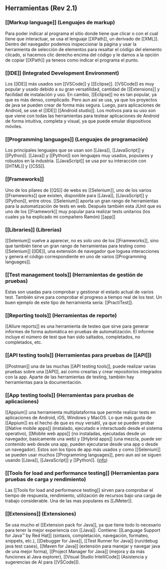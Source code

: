 ## Herramientas (Rev 2.1) 

### [[Markup language]] (Lenguajes de markup)

Para poder indicar al programa el sitio donde tiene que clicar o con el cual tiene que interactuar, se usa el lenguaje [[XPath]], un derivado de [[XML]]. Dentro del navegador podemos inspeccionar la página y usar la herramienta de selección de elementos para resaltar el código del elemento clicado, si hacemos clic derecho encima del código y le damos a la opción de copiar [[XPath]] ya teneos como indicar el programa el punto.

### [[IDE]] (Integrated Development Environment)

Los [[IDE]] más usados son [[VSCode]] y [[Eclipse]]. [[VSCode]] es muy popular y usado debido a su gran versatilidad, cantidad de [[Extensions]] y facilidad de instalación y uso. En cambio, [[Eclipse]] no es tan popular, ya que es más denso, complicado. Pero aun así se usa, ya que los proyectos de java se pueden crear de forma más segura. Luego, para aplicaciones de Android, se use el [[IDE]] [[Android studio]]. Los motivos para su uso son que viene con todas las herramientas para testear aplicaciones de Android de forma intuitiva, completa y visual, ya que puede emular dispositivos móviles.

### [[Programming languages]] (Lenguajes de programación)

Los principales lenguajes que se usan son [[Java]], [[JavaScript]] y [[Python]]. [[Java]] y [[Python]] son lenguajes muy usados, populares y robustos en la industria. [[JavaScript]] se usa por su interacción con [[HTML]] y [[CSS]].

### [[Frameworks]]

Uno de los pilares de [[QS]] de webs es [[Selenium]], uno de los varios [[Frameworks]] que existen, disponible para [[Java]], [[JavaScript]] y [[Python]], entre otros. [[Selenium]] aporta un gran rango de herramientas para la automatización de tests en web. Después también esta JUnit que es uno de los [[Framework]] muy popular para realizar tests unitarios (los cuales ya ha explicado mi compañero Ramón) [[app]]

### [[Libraries]] (Librerías)

[[Selenium]] vuelve a aparecer, no es solo uno de los [[Frameworks]], sino que también tiene un gran rango de herramientas para testing como [[Selenium]] [[IDE]], una extensión de navegador que loguea interacciones y genera el código correspondiente en uno de varios [[Programming languages]].

### [[Test management tools]] (Herramientas de gestión de pruebas)

Estas son usadas para comprobar y gestionar el estado actual de varios test. También sirve para comprobar el progreso a tiempo real de los test. Un buen ejemplo de este tipo de herramienta sería: [[PractiTest]].

### [[Reporting tools]] (Herramientas de reporte)

[[Allure reports]] es una herramienta de testeo que sirve para generar informes de forma automática en pruebas de automatización. El informe incluye el número de test que han sido saltados, completados, no completados, etc.

### [[API testing tools]] (Herramientas para pruebas de [[API]])

[[Postman]] una de las muchas [[API testing tools]], puede realizar varias pruebas sobre una [[API]], así como crearlas y crear repositorios integrados con la app. Aparte de las herramientas de testing, también hay herramientas para la documentación.
### [[App testing tools]] (Herramientas para pruebas de aplicaciones)

[[Appium]] una herramienta multiplataforma que permite realizar tests en aplicaciones de Android, iOS, Windows y MacOS. Lo que más gusta de [[Appium]] es el hecho de que es muy versátil, ya que se pueden probar [[Native mobile apps]] (instalado, ejecutado e interactuado desde el sistema operativo), [[Mobile web apps]] (no instaladas, ejecutadas desde un navegador, basicamente una web) y [[Hybrid apps]] (una mezcla, puede ser contenido web desde una app, pueden ejecutarse desde una app o desde un navegador). Estos son los tipos de app más usados y como [[Selenium]] se pueden usar muchos [[Programming languages]], pero aun así se siguen usando [[Java]], [[JavaScript]] y [[Python]]. ([info](https://www.lambdatest.com/appium))

### [[Tools for load and performance testing]] (Herramientas para pruebas de carga y rendimiento)

Las [[Tools for load and performance testing]] sirven para comprobar el tiempo de respuesta, rendimiento, utilización de recursos bajo una carga de trabajo considerable. Una de las mas populares es [[JMeter]].

### [[Extensions]] (Extensiones)

Se usa mucho el [[Extension pack for Java]], ya que tiene todo lo necesario para tener la mejor experiencia con [[Java]]. Contiene: [[Language Support for Java™ by Red Hat]] (sintaxis, completación, navegación, formateo, snippets, etc.), [[Debugger for Java]], [[Test Runner for Java]] (run/debug java test cases), [[Maven for Java]] (extensión para manejar y navegar java de una mejor forma), [[Project Manager for Java]] (mejora y da más funciones al Java explorer), [[Visual Studio IntelliCode]] (Asistencia y sugerencias de AI para [[VSCode]]).
